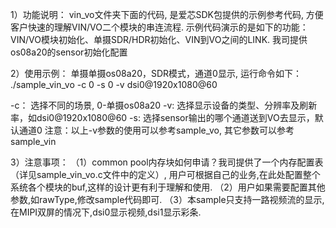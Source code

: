 
1）功能说明：
vin_vo文件夹下面的代码, 是爱芯SDK包提供的示例参考代码, 方便客户快速的理解VIN/VO二个模块的串连流程.
示例代码演示的是如下的功能：VIN/VO模块初始化、单摄SDR/HDR初始化、VIN到VO之间的LINK.
我司提供os08a20的sensor初始化配置


2）使用示例：
单摄单摄os08a20，SDR模式，通道0显示, 运行命令如下：
./sample_vin_vo -c 0 -s 0 -v dsi0@1920x1080@60

-c： 选择不同的场景, 0-单摄os08a20
-v:  选择显示设备的类型、分辨率及刷新率，如dsi0@1920x1080@60
-s:  选择sensor输出的哪个通道送到VO去显示，默认通道0
注意：以上-v参数的使用可以参考sample_vo, 其它参数可以参考sample_vin

3）注意事项：
（1）common pool内存块如何申请？我司提供了一个内存配置表（详见sample_vin_vo.c文件中的定义）,
	 用户可根据自己的业务,在此处配置整个系统各个模块的buf,这样的设计更有利于理解和使用.
（2）用户如果需要配置其他参数,如rawType,修改sample代码即可.
（3）本sample只支持一路视频流的显示,在MIPI双屏的情况下,dsi0显示视频,dsi1显示彩条.